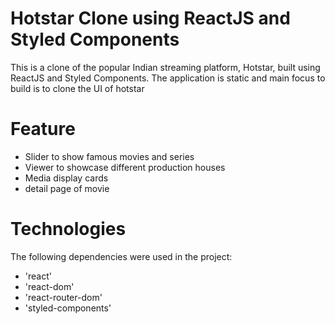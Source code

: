 # Hotstar Clone using ReactJS and Styled Components
This is a clone of the popular Indian streaming platform, Hotstar, built using ReactJS and Styled Components. 
The application is static and main focus to build is to clone the UI of hotstar

# Feature
* Slider to show famous movies and series
* Viewer to showcase different production houses
* Media display cards
* detail page of movie

# Technologies 
The following dependencies were used in the project:
* 'react'
* 'react-dom'
* 'react-router-dom'
* 'styled-components'
